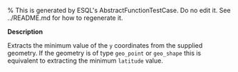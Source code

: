 % This is generated by ESQL's AbstractFunctionTestCase. Do no edit it. See ../README.md for how to regenerate it.

**Description**

Extracts the minimum value of the `y` coordinates from the supplied geometry. If the geometry is of type `geo_point` or `geo_shape` this is equivalent to extracting the minimum `latitude` value.

